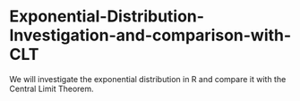# Exponential-Distribution-Investigation-and-comparison-with-CLT
We will investigate the exponential distribution in R and compare it with the Central Limit Theorem.
